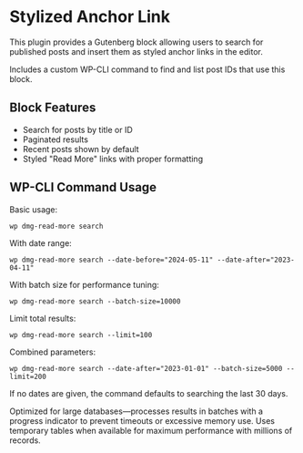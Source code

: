 # Stylized Anchor Link

This plugin provides a Gutenberg block allowing users to search for published posts and insert them as styled anchor links in the editor.

Includes a custom WP-CLI command to find and list post IDs that use this block.

## Block Features
- Search for posts by title or ID
- Paginated results
- Recent posts shown by default
- Styled "Read More" links with proper formatting

## WP-CLI Command Usage

Basic usage:
```
wp dmg-read-more search
```

With date range:
```
wp dmg-read-more search --date-before="2024-05-11" --date-after="2023-04-11"
```

With batch size for performance tuning:
```
wp dmg-read-more search --batch-size=10000
```

Limit total results:
```
wp dmg-read-more search --limit=100
```

Combined parameters:
```
wp dmg-read-more search --date-after="2023-01-01" --batch-size=5000 --limit=200
```

If no dates are given, the command defaults to searching the last 30 days.

Optimized for large databases—processes results in batches with a progress indicator to prevent timeouts or excessive memory use. Uses temporary tables when available for maximum performance with millions of records.
